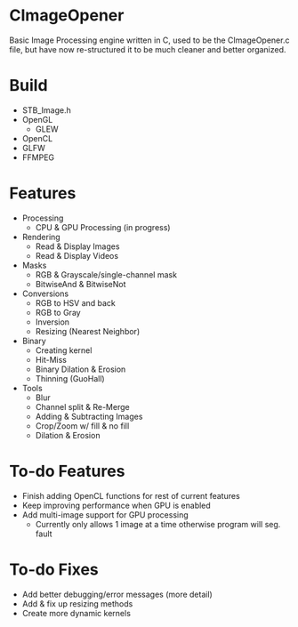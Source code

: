# CImageOpener
Basic Image Processing engine written in C, used to be the CImageOpener.c file, but have now re-structured it to be much cleaner and better organized.

# Build
- STB_Image.h
- OpenGL
    - GLEW
- OpenCL
- GLFW
- FFMPEG

# Features
- Processing
    - CPU & GPU Processing (in progress)
- Rendering
    - Read & Display Images
    - Read & Display Videos
- Masks
    - RGB & Grayscale/single-channel mask
    - BitwiseAnd & BitwiseNot
- Conversions
    - RGB to HSV and back
    - RGB to Gray
    - Inversion
    - Resizing (Nearest Neighbor)
- Binary
    - Creating kernel
    - Hit-Miss
    - Binary Dilation & Erosion
    - Thinning (GuoHall)
- Tools
    - Blur
    - Channel split & Re-Merge
    - Adding & Subtracting Images
    - Crop/Zoom w/ fill & no fill
    - Dilation & Erosion

# To-do Features
- Finish adding OpenCL functions for rest of current features
- Keep improving performance when GPU is enabled
- Add multi-image support for GPU processing
    - Currently only allows 1 image at a time otherwise program will seg. fault

# To-do Fixes
- Add better debugging/error messages (more detail)
- Add & fix up resizing methods
- Create more dynamic kernels

